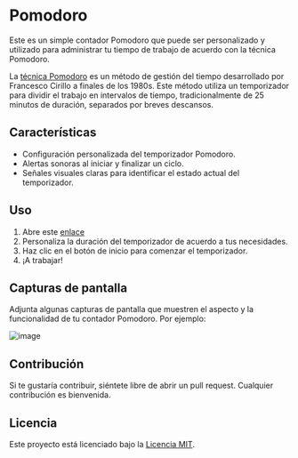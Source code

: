 # Pomodoro 

Este es un simple contador Pomodoro que puede ser personalizado y utilizado para administrar tu tiempo de trabajo de acuerdo con la técnica Pomodoro.

La [técnica Pomodoro](https://francescocirillo.com/pages/pomodoro-technique) es un método de gestión del tiempo desarrollado por Francesco Cirillo a finales de los 1980s. Este método utiliza un temporizador para dividir el trabajo en intervalos de tiempo, tradicionalmente de 25 minutos de duración, separados por breves descansos.

## Características

- Configuración personalizada del temporizador Pomodoro.
- Alertas sonoras al iniciar y finalizar un ciclo.
- Señales visuales claras para identificar el estado actual del temporizador.

## Uso

1. Abre este [enlace](https://placidodiaz.github.io/Pomodoro/)
3. Personaliza la duración del temporizador de acuerdo a tus necesidades.
4. Haz clic en el botón de inicio para comenzar el temporizador.
5. ¡A trabajar!

## Capturas de pantalla

Adjunta algunas capturas de pantalla que muestren el aspecto y la funcionalidad de tu contador Pomodoro. Por ejemplo:

![image](https://github.com/PlacidoDiaz/Biblioteca_BBDD/assets/86500067/dba53fd0-8787-4eaa-8d77-3c85cd9b6b6e)

## Contribución

Si te gustaría contribuir, siéntete libre de abrir un pull request. Cualquier contribución es bienvenida.

## Licencia

Este proyecto está licenciado bajo la [Licencia MIT](LICENSE).

